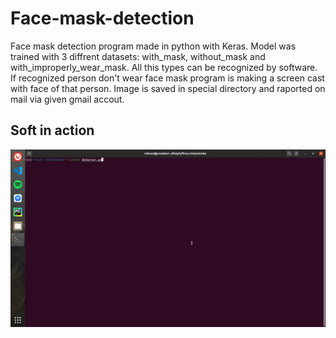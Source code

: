 # Face-mask-detection

Face mask detection program made in python with Keras. Model was trained with 3 diffrent datasets: with_mask, without_mask and with_improperly_wear_mask. All this types can be recognized by software. If recognized person don't wear face mask program is making a screen cast with face of that person. Image is saved in special directory and raported on mail via given gmail accout.

## Soft in action
![Face-mask-detection](Presentation.gif)
